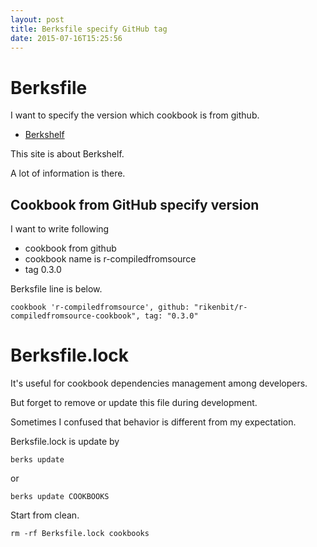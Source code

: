 ```yaml
---
layout: post
title: Berksfile specify GitHub tag
date: 2015-07-16T15:25:56
---
```


# Berksfile

I want to specify the version which cookbook is from github.

* [Berkshelf](http://berkshelf.com/)

This site is about Berkshelf.

A lot of information is there.

## Cookbook from GitHub specify version

I want to write following

* cookbook from github
* cookbook name is r-compiledfromsource
* tag 0.3.0

Berksfile line is below.

```
cookbook 'r-compiledfromsource', github: "rikenbit/r-compiledfromsource-cookbook", tag: "0.3.0"
```
# Berksfile.lock

It's useful for cookbook dependencies management among developers.

But forget to remove or update this file during development.

Sometimes I confused that behavior is different from my expectation.

Berksfile.lock is update by

```
berks update
```

or

```
berks update COOKBOOKS
```

Start from clean.

```
rm -rf Berksfile.lock cookbooks
```
